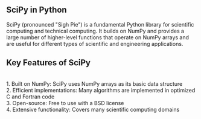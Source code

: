 <h2>SciPy in Python</h2>
<p>SciPy (pronounced "Sigh Pie") is a fundamental Python library for scientific computing and technical computing. It builds on NumPy and provides a large number of higher-level functions that operate on NumPy arrays and are useful for different types of scientific and engineering applications.</p>

<h2>Key Features of SciPy</h2>
<br>
<span>1. Built on NumPy: SciPy uses NumPy arrays as its basic data structure</span>
<br>
<span>2. Efficient implementations: Many algorithms are implemented in optimized C and Fortran code
</span>
<br>
<span>3. Open-source: Free to use with a BSD license</span>
<br>
<span>4. Extensive functionality: Covers many scientific computing domains</span>